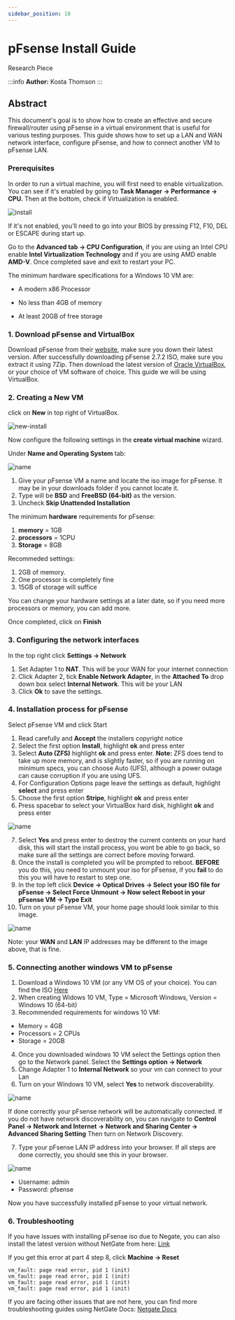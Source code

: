 ```yaml
---
sidebar_position: 18
---
```


# pFsense Install Guide

Research Piece

:::info
**Author:** Kosta Thomson 
:::

## Abstract

This document's goal is to show how to create an effective and secure firewall/router using pFsense in a virtual environment that is useful for various testing purposes. This guide shows how to set up a LAN and WAN network interface, configure pFsense, and how to connect another VM to pFsense LAN. 

### Prerequisites

In order to run a virtual machine, you will first need to enable virtualization. You can see if it's enabled by going to **Task Manager -> Performance -> CPU.** Then at the bottom, check if Virtualization is enabled.

![install](img/virtual.PNG)

If it's not enabled, you’ll need to go into your BIOS by pressing F12, F10, DEL or ESCAPE during start up. 

Go to the **Advanced tab -> CPU Configuration**, if you are using an Intel CPU enable **Intel Virtualization Technology** and if you are using AMD enable **AMD-V**. Once completed save and exit to restart your PC. 

The minimum hardware specifications for a Windows 10 VM are: 

- A modern x86 Processor 

- No less than 4GB of memory 

- At least 20GB of free storage 

### 1. Download pFsense and VirtualBox

Download pFsense from their [website](https://www.pfsense.org/download/), make sure you down their latest version.
After successfully downloading pFsense 2.7.2 ISO, make sure you extract it using 7Zip.
Then download the latest version of [Oracle VirtualBox](https://www.virtualbox.org/wiki/Downloads), or your choice of VM software of choice. This guide we will be using VirtualBox.

### 2. Creating a New VM 

click on **New** in top right of VirtualBox.

![new-install](img/new-install.PNG)

Now configure the following settings in the **create virtual machine** wizard.

Under **Name and Operating System** tab:

![name](img/name-os.PNG)

1. Give your pFsense VM a name and locate the iso image for pFsense. It may be in your downloads folder if you cannot locate it.
2. Type will be **BSD** and **FreeBSD (64-bit)** as the version.
3. Uncheck **Skip Unattended Installation**


The minimum **hardware** requirements for pFsense:
1. **memory** = 1GB 
2. **processors** = 1CPU
3. **Storage** = 8GB

Recommeded settings:
1. 2GB of memory.
2. One processor is completely fine
3. 15GB of storage will suffice

You can change your hardware settings at a later date, so if you need more processors or memory, you can add more.

Once completed, click on **Finish**

### 3. Configuring the network interfaces 

In the top right click **Settings -> Network**

1. Set Adapter 1 to **NAT**.  This will be your WAN for your internet connection
2. Click Adapter 2, tick **Enable Network Adapter**, in the **Attached To** drop down box select **Internal Network**. This will be your LAN 
3. Click **Ok** to save the settings.


### 4. Installation process for pFsense 

Select pFsense VM and click Start

1. Read carefully and **Accept** the installers copyright notice
2. Select the first option **Install**, highlight **ok** and press enter
3. Select **Auto (ZFS)** highlight **ok** and press enter. 
**Note:** ZFS does tend to take up more memory, and is slightly faster, so if you are running on 	minimum specs, you can choose Auto (UFS), although a power outage can cause corruption 	if you are using UFS. 
4. For Configuration Options page leave the settings as default, highlight **select** and press enter
5. Choose the first option **Stripe**, highlight **ok** and press enter
6. Press spacebar to select your VirtualBox hard disk, highlight **ok** and press enter

![name](img/zfs-conf.PNG)

7. Select **Yes** and press enter to destroy the current contents on your hard disk, this will start the install process, you wont be able to go back, so make sure all the settings are correct before moving forward.
8. Once the install is completed you will be prompted to reboot. **BEFORE** you do this, you need to unmount your iso for pFsense, if you **fail** to do this you will have to restart to step one. 
9. In the top left click **Device -> Optical Drives -> Select your ISO file for pFsense -> Select Force Unmount -> Now select Reboot in your pFsense VM -> Type Exit**
10. Turn on your pFsense VM, your home page should look similar to this image. 

![name](img/pfsense-home.PNG)

Note: your **WAN** and **LAN** IP addresses may be different to the image above, that is fine.

### 5. Connecting another windows VM to pFsense

1. Download a Windows 10 VM (or any VM OS of your choice). You can find the ISO [Here](https://developer.microsoft.com/en-us/windows/downloads/virtual-machines/)
2. When creating Widows 10 VM, Type = Microsoft Windows, Version = Windows 10 (64-bit) 
3. Recommended requirements for windows 10 VM: 
- Memory = 4GB 
- Processors = 2 CPUs 
- Storage = 20GB 
4. Once you downloaded windows 10 VM select the Settings option then go to the Network panel. Select the **Settings option -> Network**
5. Change Adapter 1 to **Internal Network** so your vm can connect to your Lan
6. Turn on your Windows 10 VM, select **Yes** to network discoverability.

![name](img/net-disc.PNG)

If done correctly your pFsense network will be automatically connected. If you do not have network discoverability on, you can navigate to **Control Panel -> Network and Internet -> Network and Sharing Center -> Advanced Sharing Setting** Then turn on Network Discovery. 

7. Type your pFsense LAN IP address into your browser. If all steps are done correctly, you should see this in your browser.

![name](img/login-pf.PNG)


- Username: admin
- Password: pfsense

Now you have successfully installed pFsense to your virtual network.

### 6. Troubleshooting

If you have issues with installing pFsense iso due to Negate, you can also install the latest version without NetGate from here: 
[Link](https://repo.ialab.dsu.edu/pfsense/)

If you get this error at part 4 step 8, click **Machine -> Reset**
```
vm_fault: page read error, pid 1 (init)
vm_fault: page read error, pid 1 (init)
vm_fault: page read error, pid 1 (init)
vm_fault: page read error, pid 1 (init)
```

If you are facing other issues that are not here, you can find more troubleshooting guides using NetGate Docs:
[Netgate Docs](https://docs.netgate.com/pfsense/en/latest/troubleshooting/index.html) 
